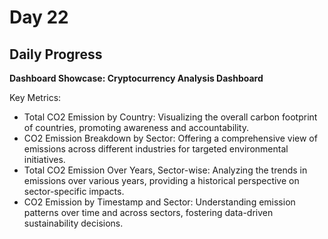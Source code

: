 # Day 22

## Daily Progress

**Dashboard Showcase: Cryptocurrency Analysis Dashboard**

Key Metrics:
- Total CO2 Emission by Country: Visualizing the overall carbon footprint of countries, promoting awareness and accountability.
- CO2 Emission Breakdown by Sector: Offering a comprehensive view of emissions across different industries for targeted environmental initiatives.
- Total CO2 Emission Over Years, Sector-wise: Analyzing the trends in emissions over various years, providing a historical perspective on sector-specific impacts.
- CO2 Emission by Timestamp and Sector: Understanding emission patterns over time and across sectors, fostering data-driven sustainability decisions.
